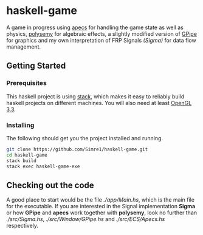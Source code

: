 # haskell-game

A game in progress using [apecs](https://github.com/jonascarpay/apecs) for handling the game state as well as physics, [polysemy](https://github.com/polysemy-research/polysemy.git) for algebraic effects, a slightly modified version of [GPipe](https://github.com/tobbebex/GPipe-Core.git) for graphics and my own interpretation of FRP Signals *(Sigma)* for data flow management.

## Getting Started

### Prerequisites

This haskell project is using [stack](https://www.haskellstack.org), which makes it easy to reliably build haskell projects on different machines. You will also need at least [OpenGL 3.3](https://www.opengl.org/).

### Installing

The following should get you the project installed and running.

```bash
git clone https://github.com/Simre1/haskell-game.git
cd haskell-game
stack build
stack exec haskell-game-exe
```


## Checking out the code

A good place to start would be the file *./app/Main.hs*, which is the main file for the executable. If you are interested in the Signal implementation **Sigma** or how **GPipe** and **apecs** work together with **polysemy**, look no further than *./src/Sigma.hs*, *./src/Window/GPipe.hs* and *./src/ECS/Apecs.hs* respectively.

